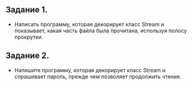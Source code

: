 ## Задание 1.

- Написать программу, которая декорирует класс Stream и показывает, какая часть файла была прочитана, используя полосу прокрутки.

## Задание 2.

- Напишите программу, которая декорирует класс Stream и спрашивает пароль, прежде чем позволяет продолжить чтение.
